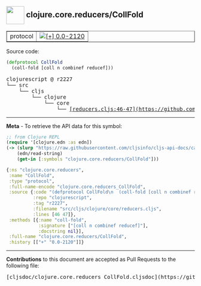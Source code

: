 ## <img width="48px" valign="middle" src="http://i.imgur.com/Hi20huC.png"> clojure.core.reducers/CollFold

 <table border="1">
<tr>

<td>protocol</td>
<td><a href="https://github.com/cljsinfo/cljs-api-docs/tree/0.0-2120"><img valign="middle" alt="[+] 0.0-2120" src="https://img.shields.io/badge/+-0.0--2120-lightgrey.svg"></a> </td>
</tr>
</table>






Source code:

```clj
(defprotocol CollFold
  (coll-fold [coll n combinef reducef]))
```

 <pre>
clojurescript @ r2227
└── src
    └── cljs
        └── clojure
            └── core
                └── <ins>[reducers.cljs:46-47](https://github.com/clojure/clojurescript/blob/r2227/src/cljs/clojure/core/reducers.cljs#L46-L47)</ins>
</pre>


---

__Meta__ - To retrieve the API data for this symbol:

```clj
;; from Clojure REPL
(require '[clojure.edn :as edn])
(-> (slurp "https://raw.githubusercontent.com/cljsinfo/cljs-api-docs/catalog/cljs-api.edn")
    (edn/read-string)
    (get-in [:symbols "clojure.core.reducers/CollFold"]))
```

```clj
{:ns "clojure.core.reducers",
 :name "CollFold",
 :type "protocol",
 :full-name-encode "clojure.core.reducers_CollFold",
 :source {:code "(defprotocol CollFold\n  (coll-fold [coll n combinef reducef]))",
          :repo "clojurescript",
          :tag "r2227",
          :filename "src/cljs/clojure/core/reducers.cljs",
          :lines [46 47]},
 :methods [{:name "coll-fold",
            :signature ["[coll n combinef reducef]"],
            :docstring nil}],
 :full-name "clojure.core.reducers/CollFold",
 :history [["+" "0.0-2120"]]}

```

---

__Contributions__ to this document are accepted as Pull Requests to the following file:

 <pre>
[cljsdoc/clojure.core.reducers_CollFold.cljsdoc](https://github.com/cljsinfo/cljs-api-docs/blob/master/cljsdoc/clojure.core.reducers_CollFold.cljsdoc)
</pre>

